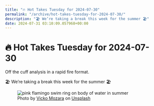 ```yaml
---
title: "🔥 Hot Takes Tuesday for 2024-07-30"
permalink: "/archive/hot-takes-tuesday-for-2024-07-30/"
description: "🏖️ We’re taking a break this week for the summer 🏖️"
date: 2024-07-31 03:10:09.057968+00:00
---
```


<h1><span style="color: rgb(0, 0, 0)">🔥 </span>Hot Takes Tuesday for 2024-07-30</h1><p>Off the cuff analysis in a rapid fire format.</p><p>🏖️ We’re taking a break this week for the summer 🏖️</p><figure><img src="https://images.unsplash.com/photo-1501426026826-31c667bdf23d?crop=entropy&amp;cs=tinysrgb&amp;fit=max&amp;fm=jpg&amp;ixid=M3w2Mjg2OTV8MHwxfHNlYXJjaHwxfHx2YWNhdGlvbnxlbnwwfHx8fDE3MjIzOTUyMzZ8MA&amp;ixlib=rb-4.0.3&amp;q=80&amp;w=1080" alt="pink flamingo swim ring on body of water in summer" draggable="false" contenteditable="false"><figcaption>Photo by <a target="_blank" rel="noopener noreferrer nofollow" href="https://unsplash.com/@vicko?utm_source=Buttondown&amp;utm_medium=referral">Vicko Mozara</a> on <a target="_blank" rel="noopener noreferrer nofollow" href="https://unsplash.com/?utm_source=Buttondown&amp;utm_medium=referral">Unsplash</a></figcaption></figure>